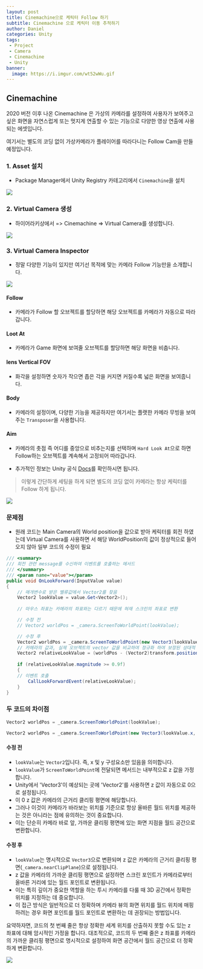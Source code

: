 ```yaml
---
layout: post
title: Cinemachine으로 케릭터 Follow 하기
subtitle: Cinemachine 으로 케릭터 이동 추적하기
author: Daniel
categories: Unity
tags: 
 - Project
 - Camera
 - Cinemachine
 - Unity
banner:
  image: https://i.imgur.com/wt52wWu.gif
---
```


Cinemachine
--

2020 버전 이후 나온 Cinemachine 은 가상의 카메라를 설정하여 사용자가 보여주고 싶은 화면을 자연스럽게 또는 멋지게 연출할 수 있는 기능으로 다양한 영상 연출에 사용되는 에셋입니다.

여기서는 별도의 코딩 없이 가상카메라가 플레이어를 따라다니는 Follow Cam을 만들예정입니다.

### 1. Asset 설치

- Package Manager에서 Unity Registry 카테고리에서 `Cinemachine`을 설치

![](https://i.imgur.com/Of956n8.jpg)

### 2. Virtual Camera 생성

- 하이어라키상에서 => Cinemachine => Virtual Camera를 생성합니다.

![](https://i.imgur.com/V4r0nHs.jpg)

### 3. Virtual Camera Inspector

- 정말 다양한 기능이 있지만 여기선 목적에 맞는 카메라 Follow  기능만을 소개합니다.

![](https://i.imgur.com/InFyNae.jpg)

#### Follow
- 카메라가 Follow 할 오브젝트를 할당하면 해당 오브젝트를 카메라가 자동으로 따라갑니다.

#### Loot At
- 카메라가 Game 화면에 보여줄 오브젝트를 할당하면 해당 화면을 비춥니다.

#### lens Vertical FOV
- 화각을 설정하면 숫자가 작으면 좁은 각을 커지면 커질수록 넓은 화면을 보여줍니다.

#### Body
- 카메라의 설정이며, 다양한 기능을 제공하지만 여기서는 플랫한 카메라 무빙을 보여주는 `Transposer`을 사용합니다.

#### Aim
- 카메라의 촛점 즉 어디를 중앙으로 비추는지를 선택하며 `Hard Look At`으로 하면 Follow하는 오브젝트를 계속해서 고정되어 따라갑니다.

- 추가적인 정보는 Unity 공식 [Docs](https://docs.unity3d.com/Packages/com.unity.cinemachine@2.2/manual/CinemachineVirtualCamera.html)를 확인하시면 됩니다.

> 이렇게 간단하게 세팅을 하게 되면 별도의 코딩 없이 카메라는 항상 케릭터를 Follow 하게 됩니다.


![](https://i.imgur.com/qTnotkZ.gif)


### 문제점 

- 원래 코드는 Main Camera의 World position을 값으로 받아 케릭터를 회전 하였는데 Virtual Camera를 사용하면 서 해당 WorldPosition의 값이 정상적으로 들어오지 않아 일부 코드의 수정이 필요

```csharp
/// <summary>  
/// 회전 관련 message를 수신하여 이벤트를 호출하는 메서드  
/// </summary>  
/// <param name="value"></param>  
public void OnLookForward(InputValue value)  
{  
	// 매개변수로 받은 벨류값에서 Vector2를 찾음  
	Vector2 lookValue = value.Get<Vector2>();  
	  
	// 마우스 좌표는 카메라의 좌표와는 다르기 때문에 혀재 스크린의 좌표로 변환  

	// 수정 전
	// Vector2 worldPos = _camera.ScreenToWorldPoint(lookValue); 

	// 수정 후
	Vector2 worldPos = _camera.ScreenToWorldPoint(new Vector3(lookValue.x, lookValue.y, _camera.nearClipPlane));  
	// 카메라의 값과, 실제 오브젝트의 vector 값을 비교하여 정규화 하여 보장된 상대적 좌표 값을 반환  
	Vector2 relativeLookValue = (worldPos - (Vector2)transform.position).normalized;  
	  
	if (relativeLookValue.magnitude >= 0.9f)  
	{  
	// 이벤트 호출  
		CallLookForwardEvent(relativeLookValue);  
	}  
}
```

### 두 코드의 차이점 

```csharp
Vector2 worldPos = _camera.ScreenToWorldPoint(lookValue); 

Vector2 worldPos = _camera.ScreenToWorldPoint(new Vector3(lookValue.x, lookValue.y, _camera.nearClipPlane));  
```

#### **수정 전**

- `lookValue`는 `Vector2`입니다. 즉, x 및 y 구성요소만 있음을 의미합니다.
- `lookValue`가 `ScreenToWorldPoint`에 전달되면 메서드는 내부적으로 z 값을 가정합니다. 
- Unity에서 'Vector3'이 예상되는 곳에 'Vector2'를 사용하면 z 값이 자동으로 0으로 설정됩니다.
- 이 0 z 값은 카메라의 근거리 클리핑 평면에 해당합니다. 
- 그러나 이것이 카메라가 바라보는 위치를 기준으로 항상 올바른 월드 위치를 제공하는 것은 아니라는 점에 유의하는 것이 중요합니다. 
- 이는 단순히 카메라 바로 앞, 가까운 클리핑 평면에 있는 화면 지점을 월드 공간으로 변환합니다.

#### **수정 후**
    
- `lookValue`는 명시적으로 `Vector3`으로 변환되며 z 값은 카메라의 근거리 클리핑 평면(`_camera.nearClipPlane`)으로 설정됩니다.
- z 값을 카메라의 가까운 클리핑 평면으로 설정하면 스크린 포인트가 카메라로부터 올바른 거리에 있는 월드 포인트로 변환됩니다. 
- 이는 특히 깊이가 중요한 역할을 하는 투시 카메라를 다룰 때 3D 공간에서 정확한 위치를 지정하는 데 중요합니다.
- 이 접근 방식은 일반적으로 더 정확하며 카메라 뷰의 화면 위치를 월드 위치에 매핑하려는 경우 화면 포인트를 월드 포인트로 변환하는 데 권장되는 방법입니다.


요약하자면, 코드의 첫 번째 줄은 항상 정확한 세계 위치를 산출하지 못할 수도 있는 z 좌표에 대해 암시적인 가정을 합니다. 대조적으로, 코드의 두 번째 줄은 z 좌표를 카메라의 가까운 클리핑 평면으로 명시적으로 설정하여 화면 공간에서 월드 공간으로 더 정확하게 변환합니다.


![](https://i.imgur.com/wt52wWu.gif)
